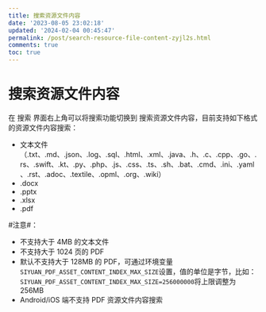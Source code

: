 ```yaml
---
title: 搜索资源文件内容
date: '2023-08-05 23:02:18'
updated: '2024-02-04 00:45:47'
permalink: /post/search-resource-file-content-zyjl2s.html
comments: true
toc: true
---
```


# 搜索资源文件内容

在 <kbd>搜索</kbd>​ 界面右上角可以将搜索功能切换到 <kbd>搜索资源文件内容</kbd>​，目前支持如下格式的资源文件内容搜索：

* 文本文件（.txt、.md、.json、.log、.sql、.html、.xml、.java、.h、.c、.cpp、.go、.rs、.swift、.kt、.py、.php、.js、.css、.ts、.sh、.bat、.cmd、.ini、.yaml、.rst、.adoc、.textile、.opml、.org、.wiki）
* .docx
* .pptx
* .xlsx
* .pdf

​#注意#​​：

* 不支持大于 4MB 的文本文件
* 不支持大于 1024 页的 PDF
* 默认不支持大于 128MB 的 PDF，可通过环境变量 `SIYUAN_PDF_ASSET_CONTENT_INDEX_MAX_SIZE`​ 设置，值的单位是字节，比如：`SIYUAN_PDF_ASSET_CONTENT_INDEX_MAX_SIZE=256000000`​ 将上限调整为 256MB
* Android/iOS 端不支持 PDF 资源文件内容搜索
